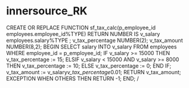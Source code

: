 # innersource_RK

CREATE OR REPLACE FUNCTION sf_tax_calc(p_employee_id 
employees.employee_id%TYPE)
RETURN NUMBER
IS
v_salary employees.salary%TYPE ;
v_tax_percentage NUMBER(2);
v_tax_amount NUMBER(8,2);
BEGIN
SELECT salary INTO v_salary FROM employees
WHERE employee_id = p_employee_id;
IF v_salary >= 15000 THEN
v_tax_percentage := 15;
ELSIF v_salary < 15000 AND v_salary >= 8000 THEN
v_tax_percentage := 10;
ELSE
v_tax_percentage := 0;
END IF;
v_tax_amount := v_salary*v_tax_percentage*0.01;
RETURN v_tax_amount;
EXCEPTION
WHEN OTHERS THEN
RETURN -1;
END;
/
